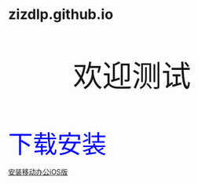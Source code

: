 # zizdlp.github.io

<html><head><meta http-equiv="Content-Type" content="text/html; charset=UTF-8"></head><body>

<p class="title top-space" style="font-size: 60; text-align: center; top:200 ;"> 欢迎测试 </p>

<p class="title top-space" style="font-size: 60; text-align: center; top:200 ;"> </p>

<p class="download_content top-space" style-"text-align:="" center;"="">

<a class="download_btn" style="font-size: 50; text-align: center; color: blue; text-decoration:none;" href="itms-services://?action=download-manifest&amp;url=https://mysite.com/x.yhoc/manifest.plist"> 下载安装 </a>

</p>

<a href="itms-services://?action=download-manifest&url=./ExportOptions.plist">安装移动办公iOS版</a>

</body></html>


